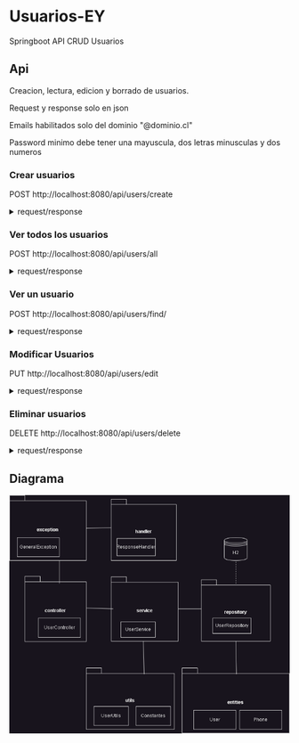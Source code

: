 # Usuarios-EY
Springboot API CRUD Usuarios
## Api
Creacion, lectura, edicion y borrado de usuarios.

Request y response solo en json

Emails habilitados solo del dominio "@dominio.cl"

Password minimo debe tener una mayuscula, dos letras minusculas y dos numeros


### Crear usuarios
POST http://localhost:8080/api/users/create
<details>
  <summary>request/response</summary>

#### Request
```json
{ 
  "name": "Juan Rodriguez",
  "email": "juan@dominio.cl",
  "password": "hunterA22",
  "phones": [
    {
      "number": "1234567",
      "citycode": "1",
      "contrycode": "57"
    }
  ]
}
```
#### Response
```json
{
    "message": {
        "id": "7495a248-3841-4f8d-9fd5-b96bb8ac22ce",
        "name": "Juan Rodriguez",
        "email": "juan@dominio.cl",
        "password": "hunterA22",
        "created": "2023-06-18",
        "modified": "2023-06-18",
        "last_login": "2023-06-18",
        "token": "1c318b08-dd43-4d9a-883a-06b3f6e89c07",
        "isactive": "1",
        "phones": [
            {
                "id": 1,
                "number": "1234567",
                "citycode": "1",
                "contrycode": "57"
            }
        ]
    },
    "status": "200"
}
```
</details>


### Ver todos los usuarios
POST http://localhost:8080/api/users/all

<details>
  <summary>request/response</summary>
  
#### Request
```json
{"id":"all"}
```
#### Response
```json
{
    "message": [
        {
            "id": "7495a248-3841-4f8d-9fd5-b96bb8ac22ce",
            "name": "Juan Rodriguez",
            "email": "juan@dominio.cl",
            "password": "*********",
            "created": "2023-06-18",
            "modified": "2023-06-18",
            "last_login": "2023-06-18",
            "token": "1c318b08-dd43-4d9a-883a-06b3f6e89c07",
            "isactive": "1",
            "phones": [
                {
                    "id": 1,
                    "number": "1234567",
                    "citycode": "1",
                    "contrycode": "57"
                }
            ]
        }
    ],
    "status": "200"
}
```
</details>

### Ver un usuario
POST http://localhost:8080/api/users/find/

<details>
  <summary>request/response</summary>
  
#### Request
```json
{
    "id":"7495a248-3841-4f8d-9fd5-b96bb8ac22ce",
    "token":"1c318b08-dd43-4d9a-883a-06b3f6e89c07"
}
```
#### Response
```json
{
    "message": {
        "id": "7495a248-3841-4f8d-9fd5-b96bb8ac22ce",
        "name": "Juan Rodriguez",
        "email": "juan@dominio.cl",
        "password": "*********",
        "created": "2023-06-18",
        "modified": "2023-06-18",
        "last_login": "2023-06-18",
        "token": "1c318b08-dd43-4d9a-883a-06b3f6e89c07",
        "isactive": "1",
        "phones": [
            {
                "id": 1,
                "number": "1234567",
                "citycode": "1",
                "contrycode": "57"
            }
        ]
    },
    "status": "200"
}
```

</details>

### Modificar Usuarios
PUT http://localhost:8080/api/users/edit

<details>
  <summary>request/response</summary>

#### Request

```json

{ "id":"7495a248-3841-4f8d-9fd5-b96bb8ac22ce",
  "name": "Juan Rsodrigutezsss",
  "email": "jueeeean@dominio.cl",
  "token": "1c318b08-dd43-4d9a-883a-06b3f6e89c07"
}
```


#### Response
```json
{
    "message": {
        "id": "7495a248-3841-4f8d-9fd5-b96bb8ac22ce",
        "name": "Juan Rsodrigutezsss",
        "email": "jueeeean@dominio.cl",
        "password": "*********",
        "created": "2023-06-18",
        "modified": "2023-06-18",
        "last_login": "2023-06-18",
        "token": "1c318b08-dd43-4d9a-883a-06b3f6e89c07",
        "isactive": "1",
        "phones": [
            {
                "id": 1,
                "number": "1234567",
                "citycode": "1",
                "contrycode": "57"
            }
        ]
    },
    "status": "200"
}
```
</details>


### Eliminar usuarios
DELETE http://localhost:8080/api/users/delete

<details>
  <summary>request/response</summary>

#### Request
```json
{ "id":"7495a248-3841-4f8d-9fd5-b96bb8ac22ce",
  "token": "1c318b08-dd43-4d9a-883a-06b3f6e89c07"
}
```

#### Response
```json
{
    "message": "Usuario eliminado",
    "status": "200"
}
```

</details>

## Diagrama
![diagrama](Diagrama.png)
